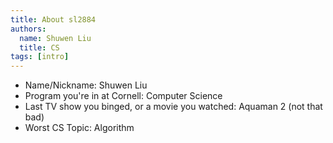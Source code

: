 ```yaml
---
title: About sl2884
authors:
  name: Shuwen Liu
  title: CS
tags: [intro]
---
```


- Name/Nickname: Shuwen Liu
- Program you're in at Cornell: Computer Science
- Last TV show you binged, or a movie you watched: Aquaman 2 (not that bad)
- Worst CS Topic: Algorithm
